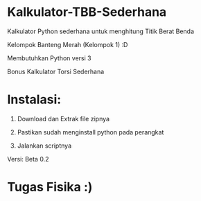 # Kalkulator-TBB-Sederhana
Kalkulator Python sederhana untuk menghitung Titik Berat Benda

Kelompok Banteng Merah (Kelompok 1) :D

Membutuhkan Python versi 3

Bonus Kalkulator Torsi Sederhana

# Instalasi:
1. Download dan Extrak file zipnya

2. Pastikan sudah menginstall python pada perangkat

3. Jalankan scriptnya

Versi: Beta 0.2

# Tugas Fisika :)
